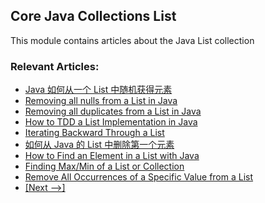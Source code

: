 ## Core Java Collections List

This module contains articles about the Java List collection

### Relevant Articles: 
- [Java 如何从一个 List 中随机获得元素](https://www.ossez.com/t/java-list/13934)
- [Removing all nulls from a List in Java](http://www.baeldung.com/java-remove-nulls-from-list)
- [Removing all duplicates from a List in Java](http://www.baeldung.com/java-remove-duplicates-from-list)
- [How to TDD a List Implementation in Java](http://www.baeldung.com/java-test-driven-list)
- [Iterating Backward Through a List](http://www.baeldung.com/java-list-iterate-backwards)
- [如何从 Java 的 List 中删除第一个元素](https://www.ossez.com/t/java-list/13919)
- [How to Find an Element in a List with Java](http://www.baeldung.com/find-list-element-java)
- [Finding Max/Min of a List or Collection](http://www.baeldung.com/java-collection-min-max)
- [Remove All Occurrences of a Specific Value from a List](https://www.baeldung.com/java-remove-value-from-list)
- [[Next -->]](/core-java-modules/core-java-collections-list-2)
